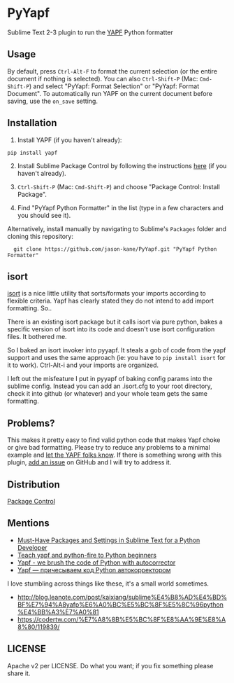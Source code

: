 # PyYapf

Sublime Text 2-3 plugin to run the [YAPF](https://github.com/google/yapf) Python formatter

## Usage

By default, press `Ctrl-Alt-F` to format the current selection (or the entire document if nothing is selected).
You can also `Ctrl-Shift-P` (Mac: `Cmd-Shift-P`) and select "PyYapf: Format Selection" or "PyYapf: Format Document".
To automatically run YAPF on the current document before saving, use the `on_save` setting.

## Installation

1.  Install YAPF (if you haven't already):
   ```
   pip install yapf
   ```

2.  Install Sublime Package Control by following the instructions [here](https://packagecontrol.io/installation) (if you haven't already).

3.  `Ctrl-Shift-P` (Mac: `Cmd-Shift-P`) and choose "Package Control: Install Package".

4.  Find "PyYapf Python Formatter" in the list (type in a few characters and you should see it).

Alternatively, install manually by navigating to Sublime's `Packages` folder and cloning this repository:

      git clone https://github.com/jason-kane/PyYapf.git "PyYapf Python Formatter"

## isort

[isort](https://github.com/timothycrosley/isort) is a nice little utility that sorts/formats your imports according to flexible criteria.  Yapf has clearly stated they do not intend to add import formatting. So..

There is an existing isort package but it calls isort via pure python,  bakes a specific version of isort into its code and doesn't use isort configuration files.  It bothered me.

So I baked an isort invoker into pyyapf.  It steals a gob of code from the yapf support and uses the same approach (ie: you have to `pip install isort` for it to work).  Ctrl-Alt-i and your imports are organized.  

I left out the misfeature I put in pyyapf of baking config params into the sublime config.  Instead you can add an .isort.cfg to your root directory, check it into github (or whatever) and your whole team gets the same formatting.

## Problems?

This makes it pretty easy to find valid python code that makes Yapf choke or give bad formatting.
Please try to reduce any problems to a minimal example and [let the YAPF folks know](https://github.com/google/yapf/issues).
If there is something wrong with this plugin, [add an issue](https://github.com/jason-kane/PyYapf/issues) on GitHub and I will try to address it.

## Distribution

[Package Control](https://packagecontrol.io/packages/PyYapf%20Python%20Formatter)

## Mentions

* [Must-Have Packages and Settings in Sublime Text for a Python Developer](https://fosstack.com/setup-sublime-python/)
* [Teach yapf and python-fire to Python beginners](https://chibicode.com/posts/yapf-python-fire/)
* [Yapf - we brush the code of Python with autocorrector](https://weekly-geekly.github.io/articles/324336/index.html)
* [Yapf — причесываем код Python автокорректором](https://habr.com/ru/post/324336/)

I love stumbling across things like these, it's a small world sometimes.
* http://blog.leanote.com/post/kaixiang/sublime%E4%B8%AD%E4%BD%BF%E7%94%A8yafp%E6%A0%BC%E5%BC%8F%E5%8C%96python%E4%BB%A3%E7%A0%81
* https://codertw.com/%E7%A8%8B%E5%BC%8F%E8%AA%9E%E8%A8%80/119839/

## LICENSE

Apache v2 per LICENSE.  Do what you want; if you fix something please share it.
